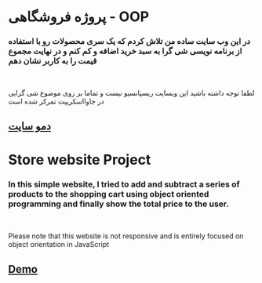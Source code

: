 <h1>پروژه فروشگاهی - OOP</h1>
<h3>در این وب سایت ساده من تلاش کردم که یک سری محصولات رو با استفاده از برنامه نویسی شی گرا به سبد خرید اضافه و کم کنم و در نهایت مجموع قیمت را به کاربر نشان دهم</h3>
<br>
<p>لطفا توجه داشته باشید این وبسایت ریسپانسیو نیست و تماما بر روی موضوع شی گرایی در جاوااسکریپت تمرکز شده است</p>
<h2><a href="https://reza-shirali.github.io/Shopping---OOP/">دمو سایت</a></h2>

<h1>Store website Project</h1>
<h3>
  In this simple website, I tried to add and subtract a series of products to the shopping cart using object oriented programming and finally show the total price to the user.
</h3>
<br>
<p>
Please note that this website is not responsive and is entirely focused on object orientation in JavaScript
</p>

<h2><a href="https://reza-shirali.github.io/Shopping---OOP/">Demo</a></h2>

